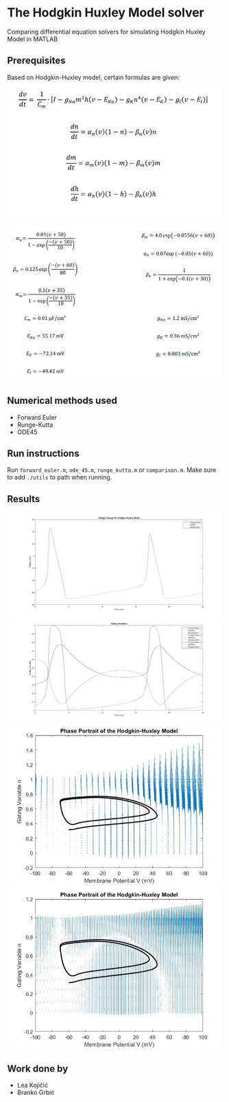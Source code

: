# The Hodgkin Huxley Model solver
Comparing differential equation solvers for simulating Hodgkin Huxley Model in MATLAB

## Prerequisites
Based on Hodgkin-Huxley model, certain formulas are given:

![equations](./formulas/equations.png)
![constants](./formulas/constants.png)

## Numerical methods used
- Forward Euler
- Runge-Kutta
- ODE45 

## Run instructions
Run `forward_euler.m`, `ode_45.m`, `runge_kutta.m` or `comparison.m`. Make sure to add `./utils` to path when running.

## Results
![voltage comparison](./results/comparison_voltage_change.jpg)
![gates comparison](./results/comparison_gating_variables.jpg)
![phase portrait 30x30](./results/phase_portrait_30x30.jpg)
![phase portrait 30x30](./results/phase_portrait_100x100.jpg)

## Work done by
- Lea Kojičić
- Branko Grbić